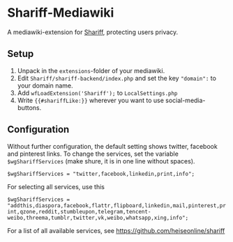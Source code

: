 Shariff-Mediawiki
=================

A mediawiki-extension for [Shariff](https://github.com/heiseonline/shariff), 
protecting users privacy.

Setup
-----
1. Unpack in the `extensions`-folder of your mediawiki.
2. Edit `Shariff/shariff-backend/index.php` and set the key
   `"domain":` to your domain name.
3. Add `wfLoadExtension('Shariff');` to
   `LocalSettings.php`
4. Write `{{#shariffLike:}}` wherever you want to use social-media-buttons.

Configuration
-------------
Without further configuration, the default setting shows twitter, facebook and pinterest links. To change the services, set the variable `$wgShariffServices` (make shure, it is in one line without spaces).

`$wgShariffServices = "twitter,facebook,linkedin,print,info";`

For selecting all services, use this

`$wgShariffServices = "addthis,diaspora,facebook,flattr,flipboard,linkedin,mail,pinterest,print,qzone,reddit,stumbleupon,telegram,tencent-weibo,threema,tumblr,twitter,vk,weibo,whatsapp,xing,info";`

For a list of all available services, see https://github.com/heiseonline/shariff
